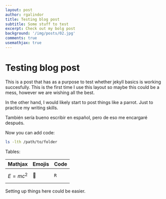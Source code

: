 ```yaml
---
layout: post
author: rgalindor
title: Testing blog post
subtitle: Some stuff to test
excerpt: Check out my bolg post
background: '/img/posts/02.jpg'
comments: true
usemathjax: true
---
```


# Testing blog post

This is a post that has as a purpose to test whether jekyll basics is working succesfully. This is the first time I use this layout so maybe this could be a mess, however we are wishing all the best.

In the other hand, I would likely start to post things like a parrot. Just to practice my writing skills.

También sería bueno escribir en español, pero de eso me encargaré después.

Now you can add code:

```bash
ls -lth /path/to/folder
```

Tables:

| Mathjax | Emojis | Code |
|--|--|--|
| $$E=mc^{2}$$ | :exploding_head: | `R` |

Setting up things here could be easier.

